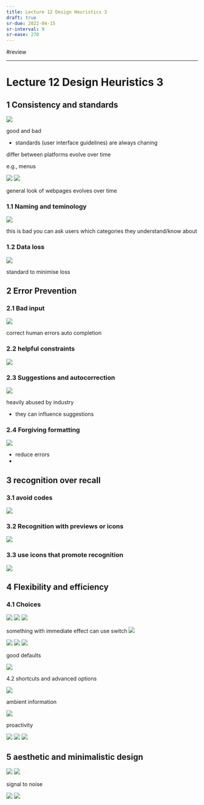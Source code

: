 ```yaml
---
title: Lecture 12 Design Heuristics 3
draft: true
sr-due: 2022-04-15
sr-interval: 9
sr-ease: 270
---
```

#review

---

# Lecture 12 Design Heuristics 3
## 1 Consistency and standards

![](https://i.imgur.com/H8rlxo7.png)

good and bad
- standards (user interface guidelines) are always chaning

differ between platforms
evolve over time

e.g., menus

![](https://i.imgur.com/IfaMADw.png)
![](https://i.imgur.com/HqYzadh.png)

general look of webpages  evolves over time

### 1.1 Naming and teminology

![](https://i.imgur.com/3PwEOmn.png)

this is bad
you can ask users which categories they understand/know about 

### 1.2 Data loss
![](https://i.imgur.com/23IxWiN.png)

standard to minimise loss

## 2 Error Prevention

### 2.1 Bad input

![](https://i.imgur.com/54tVH7B.png)

correct human errors
auto completion

### 2.2 helpful constraints

![](https://i.imgur.com/n4HT5L9.png)

### 2.3 Suggestions and autocorrection

![](https://i.imgur.com/c2l9MWy.png)

heavily abused by industry
- they can influence suggestions

### 2.4 Forgiving formatting

![](https://i.imgur.com/ldZUMer.png)

- reduce errors
- 

## 3 recognition over recall

### 3.1 avoid codes

![](https://i.imgur.com/B8sJxd6.png)

### 3.2 Recognition with previews or icons

![](https://i.imgur.com/UBmJl6Y.png)

### 3.3 use icons that promote recognition

![](https://i.imgur.com/adjt5nv.png)

## 4 Flexibility and efficiency

### 4.1 Choices

![](https://i.imgur.com/lUBB7EN.png#invert)
![](https://i.imgur.com/1OaTaPg.png#invert)
![](https://i.imgur.com/8KaFDme.png#invert)

something with immediate effect can use switch
![](https://i.imgur.com/COR8E7w.png#invert)

![](https://i.imgur.com/EQbB1Ep.png#invert)
![](https://i.imgur.com/QhFssbP.png#invert)
![](https://i.imgur.com/PG2Iu9a.png#invert)

good defaults

![](https://i.imgur.com/pj5Ztij.png)

4.2 shortcuts and advanced options

![](https://i.imgur.com/0OG7qRx.png)

ambient information

![](https://i.imgur.com/s2zyIws.png)

proactivity

![](https://i.imgur.com/gmDLWMO.png)
![](https://i.imgur.com/Izu8bQX.png)
![](https://i.imgur.com/hiGeXW3.png)

## 5 aesthetic and minimalistic design

![](https://i.imgur.com/Oywxwgq.png)
![](https://i.imgur.com/xgfgEtm.png)

signal to noise

![](https://i.imgur.com/6bLaHS6.png)
![](https://i.imgur.com/qF21SST.png)

















